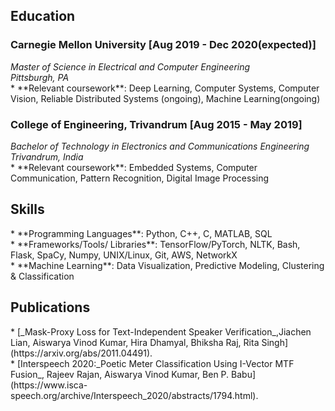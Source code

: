 <h2>Education</h2>
<h3>Carnegie Mellon University [Aug 2019 - Dec 2020(expected)]</h3>
<i>Master of Science in Electrical and Computer Engineering</i><br>
<i>Pittsburgh, PA</i><br>
* **Relevant coursework**: Deep Learning, Computer Systems, Computer Vision, Reliable Distributed Systems (ongoing), Machine Learning(ongoing)

<h3>College of Engineering, Trivandrum [Aug 2015 - May 2019]</h3> 
<i>Bachelor of Technology in Electronics and Communications Engineering</i><br>
<i>Trivandrum, India</i><br>
* **Relevant coursework**: Embedded Systems, Computer Communication, Pattern Recognition, Digital Image Processing

<h2>Skills</h2>
* **Programming Languages**: Python, C++, C, MATLAB, SQL<br>
* **Frameworks/Tools/ Libraries**: TensorFlow/PyTorch, NLTK, Bash, Flask, SpaCy, Numpy, UNIX/Linux, Git, AWS, NetworkX<br>
* **Machine Learning**: Data Visualization, Predictive Modeling, Clustering & Classification<br>

<h2> Publications</h2>
* [_Mask-Proxy Loss for Text-Independent Speaker Verification_,Jiachen Lian, Aiswarya Vinod Kumar, Hira Dhamyal, Bhiksha Raj, Rita Singh](https://arxiv.org/abs/2011.04491).<br>
* [Interspeech 2020:_Poetic Meter Classification Using I-Vector MTF Fusion_, Rajeev Rajan, Aiswarya Vinod Kumar, Ben P. Babu](https://www.isca-speech.org/archive/Interspeech_2020/abstracts/1794.html).
